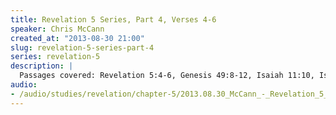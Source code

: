 ```yaml
--- 
title: Revelation 5 Series, Part 4, Verses 4-6
speaker: Chris McCann
created_at: "2013-08-30 21:00"
slug: revelation-5-series-part-4
series: revelation-5
description: |
  Passages covered: Revelation 5:4-6, Genesis 49:8-12, Isaiah 11:10, Isaiah 53:1-3, Matthew 13:20-21, John 16:33.
audio: 
- /audio/studies/revelation/chapter-5/2013.08.30_McCann_-_Revelation_5_Series_Part_4.yaml
---
```

